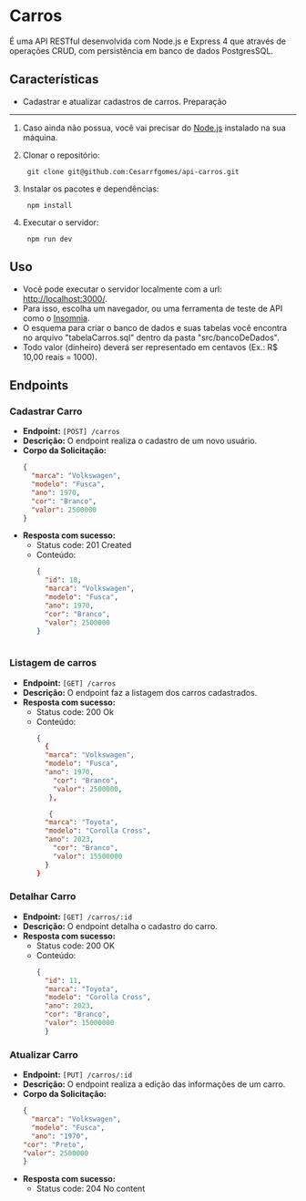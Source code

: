 # Carros

É uma API RESTful desenvolvida com Node.js e Express 4 que através de operações CRUD, com persistência em banco de dados PostgresSQL.

Características
--------
- Cadastrar e atualizar cadastros de carros.
Preparação
---------------
1. Caso ainda não possua, você vai precisar do [Node.js](http://nodejs.org/) instalado na sua máquina.  
2. Clonar o repositório:

		git clone git@github.com:Cesarrfgomes/api-carros.git

3. Instalar os pacotes e dependências:

		npm install	

5. Executar o servidor:

		npm run dev

Uso
-----
- Você pode executar o servidor localmente com a url: [http://localhost:3000/](http://localhost:3000/). 
- Para isso, escolha um navegador, ou uma ferramenta de teste de API como o [Insomnia](http://www.[insomnia.rest]).
- O esquema para criar o banco de dados e suas tabelas você encontra no arquivo "tabelaCarros.sql" dentro da pasta "src/bancoDeDados".
- Todo valor (dinheiro) deverá ser representado em centavos (Ex.: R$ 10,00 reais = 1000).
  
## Endpoints

### Cadastrar Carro

- **Endpoint:** ```[POST] /carros```
- **Descrição:** O endpoint realiza o cadastro de um novo usuário.
- **Corpo da Solicitação:**
	```json
	{
	  "marca": "Volkswagen",
	  "modelo": "Fusca",
	  "ano": 1970,
      "cor": "Branco",
      "valor": 2500000
	}
	```
- **Resposta com sucesso:**
  - Status code: 201 Created 
  - Conteúdo:
    ```json
    {
	  "id": 10,
	  "marca": "Volkswagen",
	  "modelo": "Fusca",
	  "ano": 1970,
      "cor": "Branco",
      "valor": 2500000
	}
	  
    ```

### Listagem de carros

- **Endpoint:** ```[GET] /carros```
- **Descrição:** O endpoint faz a listagem dos carros cadastrados.
- **Resposta com sucesso:**
  - Status code: 200 Ok
  - Conteúdo:
	```json
	{
      {
  	  "marca": "Volkswagen",
  	  "modelo": "Fusca",
  	  "ano": 1970,
        "cor": "Branco",
        "valor": 2500000,
       },
  
       {
      "marca": "Toyota",
  	  "modelo": "Corolla Cross",
  	  "ano": 2023,
        "cor": "Branco",
        "valor": 15500000
      }
	}
 	```

### Detalhar Carro

- **Endpoint:** ```[GET] /carros/:id```
- **Descrição:** O endpoint detalha o cadastro do carro. 
- **Resposta com sucesso:**
  - Status code: 200 OK
  - Conteúdo:
    ```json
    {
  	  "id": 11,
  	  "marca": "Toyota",
  	  "modelo": "Corolla Cross",
  	  "ano": 2023,
      "cor": "Branco",
      "valor": 15000000
	  }
    ```
### Atualizar Carro

- **Endpoint:** ```[PUT] /carros/:id```
- **Descrição:** O endpoint realiza a edição das informações de um carro.
- **Corpo da Solicitação:**
	```json
	{
	  "marca": "Volkswagen",
	  "modelo": "Fusca",
	  "ano": "1970",
    "cor": "Preto",
    "valor": 2500000
	}
	```
- **Resposta com sucesso:**
  - Status code: 204 No content 
    


